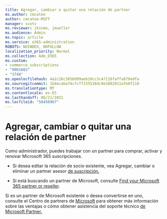 ```yaml
---
title: Agregar, cambiar o quitar una relación de partner
ms.author: cmcatee
author: cmcatee-MSFT
manager: scotv
ms.reviewer: jkinma, jmueller
ms.audience: Admin
ms.topic: article
ms.service: o365-administration
ROBOTS: NOINDEX, NOFOLLOW
localization_priority: Normal
ms.collection: Adm_O365
ms.custom:
- commerce_subscriptions
- "9001683"
- "3748"
ms.openlocfilehash: 4a2c26c3850d99aeb19cc3c47116faffa879edfa
ms.sourcegitcommit: 1b4ecaba74cfcff155528dc9e1002011afe0f110
ms.translationtype: MT
ms.contentlocale: es-ES
ms.lasthandoff: 08/21/2021
ms.locfileid: "58450967"
---
```

# <a name="add-change-or-remove-a-partner-relationship"></a>Agregar, cambiar o quitar una relación de partner

Como administrador, puedes trabajar con un partner para comprar, activar y renovar Microsoft 365 suscripciones. 

- Si desea editar la relación de socio existente, vea Agregar, cambiar o eliminar un partner asesor [de suscripción.](https://docs.microsoft.com/microsoft-365/admin/misc/add-partner)

- Si está buscando un partner de Microsoft, consulte [Find your Microsoft 365 partner or reseller](https://docs.microsoft.com/microsoft-365/admin/manage/find-your-partner-or-reseller).

Si es un partner de Microsoft existente o desea convertirse en uno, consulte el Centro de partners de [Microsoft](https://support.microsoft.com/help/4499930/partner-center-overview) para obtener más información sobre las ventajas o cómo obtener asistencia del soporte técnico [de Microsoft Partner.](https://aka.ms/partnersupport)
